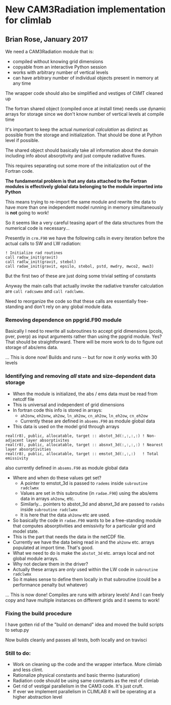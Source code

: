 # New CAM3Radiation implementation for climlab

## Brian Rose, January 2017

We need a CAM3Radiation module that is:

- compiled without knowing grid dimensions
- copyable from an interactive Python session
- works with arbitrary number of vertical levels
- can have arbitrary number of individual objects present in memory at any time

The wrapper code should also be simplified and vestiges of CliMT cleaned up

The fortran shared object (compiled once at install time) needs use dynamic
arrays for storage since we don't know number of vertical levels at compile time

It's important to keep the actual *numerical calculation* as distinct as possible
from the storage and initialization. That should be done at Python level if possible.

The shared object should basically take all information about the domain
including info about absorptivity
and just compute radiative fluxes.

This requires separating out some more of the initialization out of the Fortran code.

**The fundamental problem is that any data attached to the Fortran modules
is effectively global data belonging to the module imported into Python**

This means trying to re-import the same module and rewrite the data to have
more than one independent model running in memory simultaneously is **not**
going to work!

So it seems like a very careful teasing apart of the data structures
from the numerical code is necessary...

Presently in `crm.F90` we have the following calls in every iteration
before the actual calls to SW and LW radiation:

```
! Initialize rad routines
call radsw_init(gravit)
call radlw_init(gravit, stebol)
call radae_init(gravit, epsilo, stebol, pstd, mwdry, mwco2, mwo3)
```

But the first two of these are just doing some trivial setting of constants

Anyway the main calls that actually invoke the radiative transfer calculation are
`call radcswmx` and `call radclwmx`.

Need to reorganize the code so that these calls are essentially free-standing
and don't rely on any global module data.

### Removing dependence on ppgrid.F90 module

Basically I need to rewrite all subroutines to accept grid dimensions (pcols, pver, pverp)
as input arguments rather than using the ppgrid module. Yes? That should be straightforward.
There will be more work to do to figure out storage of abs/ems data.

... This is done now! Builds and runs -- but for now it *only* works with 30 levels

### Identifying and removing *all* state and size-dependent data storage

- When the module is initialized, the abs / ems data must be read from netcdf file
- This is universal and independent of grid dimensions
- In fortran code this info is stored in arrays:
  - `ah2onw`, `eh2onw`, `ah2ow`, `ln_ah2ow`, `cn_ah2ow`, `ln_eh2ow`, `cn_eh2ow`
  - Currently these are defined in `absems.F90` as module global data
- This data is used on the model grid through arrays
```
real(r8), public, allocatable, target :: abstot_3d(:,:,:,:) ! Non-adjacent layer absorptivites
real(r8), public, allocatable, target :: absnxt_3d(:,:,:,:) ! Nearest layer absorptivities
real(r8), public, allocatable, target :: emstot_3d(:,:,:)   ! Total emissivity
```
also currently defined in `absems.F90` as module global data
- Where and when do these values get set?
  - A pointer to emstot_3d is passed to `radems` inside `subroutine radclwmx`
  - Values are set in this subroutine (in `radae.F90`) using the abs/ems data in arrays `ah2onw`, etc.
  - Similarly...  pointers to abstot_3d and absnxt_3d are passed to `radabs` inside `subroutine radclwmx`
  - It is here that the data `ah2onw` etc are used.
- So basically the code in `radae.F90` wants to be a free-standing module that computes absorptivities and emissivity for a particular grid and model state.
- This is the part that needs the data in the netCDF file.
- Currently we have the data being read in and the `ah2onw` etc. arrays populated at import time. That's good.
- What we need to do is make the `abstot_3d` etc. arrays local and not global module arrays.
- Why not declare them in the driver?
- Actually these arrays are *only* used within the LW code in `subroutine radclwmx`
- So it makes sense to define them locally in that subroutine
(could be a performance penalty but whatever)

... This is now done! Compiles are runs with arbirary levels! And I can freely copy and have multiple instances on different grids and it seems to work!


### Fixing the build procedure

I have gotten rid of the "build on demand" idea and moved the build scripts to setup.py

Now builds cleanly and passes all tests, both locally and on travisci

### Still to do:

- Work on cleaning up the code and the wrapper interface. More climlab and less climt.
- Rationalize physical constants and basic thermo (saturation)
- Radiation code should be using same constants as the rest of climlab
- Get rid of vestigal parallelism in the CAM3 code. It's just cruft.
- If ever we implement parallelism in CLIMLAB it will be operating at a higher abstraction level
